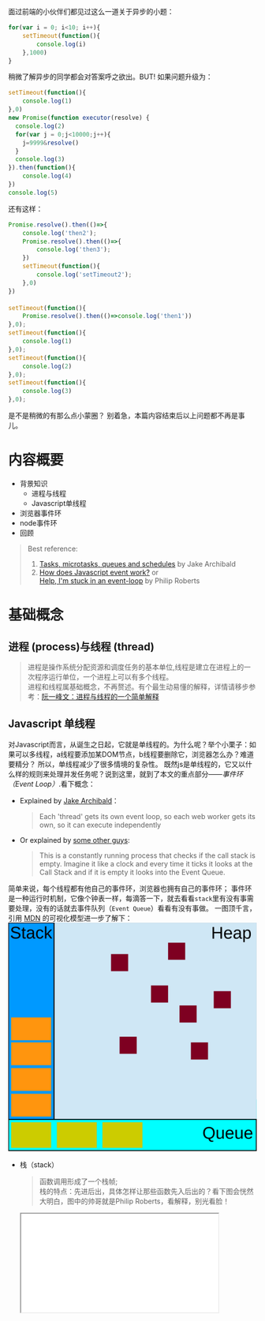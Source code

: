 面过前端的小伙伴们都见过这么一道关于异步的小题：
```javascript
for(var i = 0; i<10; i++){
	setTimeout(function(){
		console.log(i)
	},1000)
}
```
稍微了解异步的同学都会对答案呼之欲出。BUT!
如果问题升级为：
```javascript
setTimeout(function(){
	console.log(1)
},0)
new Promise(function executor(resolve) {
  console.log(2)
  for(var j = 0;j<10000;j++){
  	j=9999&resolve()
  }
  console.log(3)
}).then(function(){
	console.log(4)
})
console.log(5)
```
还有这样：
```javascript
Promise.resolve().then(()=>{
	console.log('then2');
	Promise.resolve().then(()=>{
		console.log('then3');
	})
	setTimeout(function(){
		console.log('setTimeout2');
	},0)
})

setTimeout(function(){
	Promise.resolve().then(()=>console.log('then1'))
},0);
setTimeout(function(){
	console.log(1)
},0);
setTimeout(function(){
	console.log(2)
},0);
setTimeout(function(){
	console.log(3)
},0);

```
是不是稍微的有那么点小蒙圈？
别着急，本篇内容结束后以上问题都不再是事儿。
# 内容概要
+ 背景知识
    - 进程与线程
    - Javascript单线程
+ 浏览器事件环
+ node事件环
+ 回顾
>Best reference:
>1. [Tasks, microtasks, queues and schedules](https://jakearchibald.com/2015/tasks-microtasks-queues-and-schedules/) by Jake Archibald </br>
>2. [How does Javascript event work?](https://www.youtube.com/watch?v=8aGhZQkoFbQ) or </br>
[Help, I'm stuck in an event-loop](https://vimeo.com/96425312) by  Philip Roberts

# 基础概念
## 进程 (process)与线程 (thread)
>进程是操作系统分配资源和调度任务的基本单位,线程是建立在进程上的一次程序运行单位，一个进程上可以有多个线程。</br>
 进程和线程属基础概念，不再赘述。有个最生动易懂的解释，详情请移步参考：[阮一峰文：进程与线程的一个简单解释](http://www.ruanyifeng.com/blog/2013/04/processes_and_threads.html)
## Javascript 单线程
 对Javascript而言，从诞生之日起，它就是单线程的。为什么呢？举个小栗子：如果可以多线程，a线程要添加某DOM节点，b线程要删除它，浏览器怎么办？难道要精分？
 所以，单线程减少了很多情境的复杂性。
 既然js是单线程的，它又以什么样的规则来处理并发任务呢？说到这里，就到了本文的重点部分——*事件环（Event Loop）*.看下概念：
 
 + Explained by [Jake Archibald](https://jakearchibald.com/)：
    >Each 'thread' gets its own event loop, so each web worker gets its own, so it can execute independently
 
 + Or explained by [some other guys](https://hackernoon.com/understanding-js-the-event-loop-959beae3ac40):
    > This is a constantly running process that checks if the
     call stack is empty. Imagine it like a clock and every time it ticks it looks at 
     the Call Stack and if it is empty it looks into the Event Queue. 
 
 简单来说，每个线程都有他自己的事件环，浏览器也拥有自己的事件环；
 事件环是一种运行时机制，它像个钟表一样，每滴答一下，就去看看`stack`里有没有事需要处理，没有的话就去事件队列（`Event Queue`）看看有没有事做。
 一图顶千言，引用 [MDN](https://developer.mozilla.org/zh-CN/docs/Web/JavaScript/EventLoop) 的可视化模型进一步了解下：
 ![Alt text](event_loop_model.svg)
 - 栈（stack）
    > 函数调用形成了一个栈帧;     
    栈的特点：先进后出，具体怎样让那些函数先入后出的？看下图会恍然大明白，图中的帅哥就是Philip Roberts，看解释，别光看脸！
     <iframe height=200 width=400 src="stack.gif">

 - 堆（heap）
    > 对象被分配在一个堆中，即用以表示一个大部分非结构化的内存区域。
 - 任务队列（queue）—— 特点：先进先出
    > 一个 JavaScript 运行时包含了一个待处理的消息队列。
    每一个消息都有一个为了处理这个消息相关联的函数

### macro-task(宏任务)与micro-task(微任务)
众所周知，异步执行会在同步之后，那异步的执行规则又是什么呢？首先我们得先认识：macro-task(宏任务)与micro-task(微任务)
+ macro-task(宏任务): setTimeout, setInterval, setImmediate, I/O
+ micro-task(微任务): process.nextTick, 原生Promise(有些实现的promise将then方法放到了宏任务中),Object.observe(已废弃), MutationObserver
